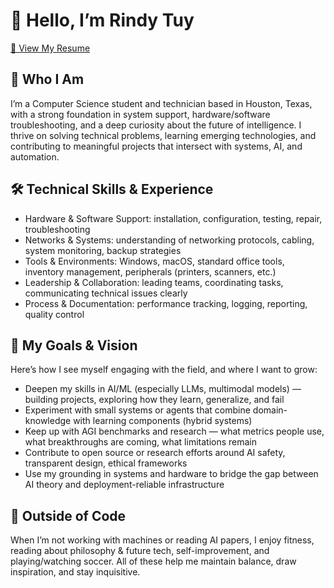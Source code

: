 # 👋 Hello, I’m Rindy Tuy  
[📄 View My Resume](https://rinzyy.github.io/files/Rindy_Tuy-Resume-pdf.pdf)



## 🚀 Who I Am

I’m a Computer Science student and technician based in Houston, Texas, with a strong foundation in system support, hardware/software troubleshooting, and a deep curiosity about the future of intelligence. I thrive on solving technical problems, learning emerging technologies, and contributing to meaningful projects that intersect with systems, AI, and automation.



## 🛠 Technical Skills & Experience

- Hardware & Software Support: installation, configuration, testing, repair, troubleshooting  
- Networks & Systems: understanding of networking protocols, cabling, system monitoring, backup strategies  
- Tools & Environments: Windows, macOS, standard office tools, inventory management, peripherals (printers, scanners, etc.)  
- Leadership & Collaboration: leading teams, coordinating tasks, communicating technical issues clearly  
- Process & Documentation: performance tracking, logging, reporting, quality control  



## 🧠 My Goals & Vision

Here’s how I see myself engaging with the field, and where I want to grow:

- Deepen my skills in AI/ML (especially LLMs, multimodal models) — building projects, exploring how they learn, generalize, and fail  
- Experiment with small systems or agents that combine domain-knowledge with learning components (hybrid systems)  
- Keep up with AGI benchmarks and research — what metrics people use, what breakthroughs are coming, what limitations remain  
- Contribute to open source or research efforts around AI safety, transparent design, ethical frameworks  
- Use my grounding in systems and hardware to bridge the gap between AI theory and deployment-reliable infrastructure  



## 🌱 Outside of Code

When I’m not working with machines or reading AI papers, I enjoy fitness, reading about philosophy & future tech, self-improvement, and playing/watching soccer. All of these help me maintain balance, draw inspiration, and stay inquisitive.
